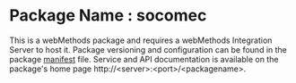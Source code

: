 # Package Name : socomec
This is a webMethods package and requires a webMethods Integration Server to host it. Package versioning and configuration can be found in the package [manifest](./socomec/manifest.v3) file. Service and API documentation is available on the package's home page http://&lt;server&gt;:&lt;port&gt;/&lt;packagename>.